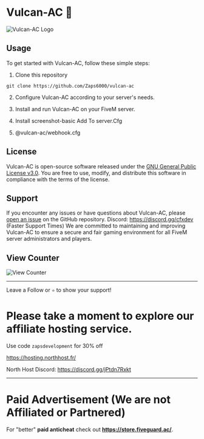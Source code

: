 # Vulcan-AC 🦉

![Vulcan-AC Logo](https://github.com/Zaps6000/vulcan-ac/assets/122732007/df9c48ff-c6b7-4d0a-90ca-f7f7ab6719f1)


## Usage

To get started with Vulcan-AC, follow these simple steps:

1. Clone this repository
```
git clone https://github.com/Zaps6000/vulcan-ac

```

2. Configure Vulcan-AC according to your server's needs. 

3. Install and run Vulcan-AC on your FiveM server.

4. Install screenshot-basic
Add To server.Cfg
5.  @vulcan-ac/webhook.cfg
## License

Vulcan-AC is open-source software released under the [GNU General Public License v3.0](https://github.com/Zaps6000/vulcan/blob/main/LICENSE). You are free to use, modify, and distribute this software in compliance with the terms of the license.

## Support

If you encounter any issues or have questions about Vulcan-AC, please [open an issue](https://github.com/Zaps6000/vulcan/issues) on the GitHub repository.
Discord: https://discord.gg/cfxdev (Faster Support Times)
We are committed to maintaining and improving Vulcan-AC to ensure a secure and fair gaming environment for all FiveM server administrators and players.

## View Counter

![View Counter](https://views.whatilearened.today/views/github/Zaps6000/vulcan-ac.svg)

---

Leave a Follow or ``⭐️`` to show your support!

# Please take a moment to explore our affiliate hosting service.
Use code ``zapsdevelopment`` for 30% off 

https://hosting.northhost.fr/

North Host Discord: https://discord.gg/jPtdn7Rxkt 

--- 
# Paid Advertisement (We are not Affiliated or Partnered) 
For "better" **paid anticheat** check out **https://store.fiveguard.ac/**.
